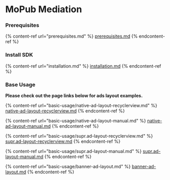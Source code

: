 # MoPub Mediation

### Prerequisites <a href="#prerequisites" id="prerequisites"></a>

{% content-ref url="prerequisites.md" %}
[prerequisites.md](prerequisites.md)
{% endcontent-ref %}

### Install SDK

{% content-ref url="installation.md" %}
[installation.md](installation.md)
{% endcontent-ref %}

### Base Usage

**Please check out the page links below for ads layout examples.**

{% content-ref url="basic-usage/native-ad-layout-recyclerview.md" %}
[native-ad-layout-recyclerview.md](basic-usage/native-ad-layout-recyclerview.md)
{% endcontent-ref %}

{% content-ref url="basic-usage/native-ad-layout-manual.md" %}
[native-ad-layout-manual.md](basic-usage/native-ad-layout-manual.md)
{% endcontent-ref %}

{% content-ref url="basic-usage/supr.ad-layout-recyclerview.md" %}
[supr.ad-layout-recyclerview.md](basic-usage/supr.ad-layout-recyclerview.md)
{% endcontent-ref %}

{% content-ref url="basic-usage/supr.ad-layout-manual.md" %}
[supr.ad-layout-manual.md](basic-usage/supr.ad-layout-manual.md)
{% endcontent-ref %}

{% content-ref url="basic-usage/banner-ad-layout.md" %}
[banner-ad-layout.md](basic-usage/banner-ad-layout.md)
{% endcontent-ref %}


